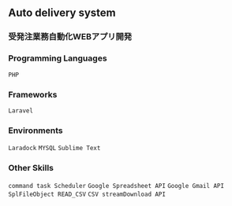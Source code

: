 ## Auto delivery system
### 受発注業務自動化WEBアプリ開発

### Programming Languages
`PHP`

### Frameworks
`Laravel`

### Environments
`Laradock` `MYSQL` `Sublime Text`

### Other Skills
`command task Scheduler` `Google Spreadsheet API` `Google Gmail API` `SplFileObject READ_CSV` `CSV streamDownload API`
